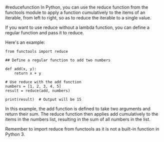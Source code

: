 #reducefunction
In Python, you can use the reduce function from the functools module to apply a function cumulatively to the items of an iterable, from left to right, so as to reduce the iterable to a single value. 

If you want to use reduce without a lambda function, you can define a regular function and pass it to reduce.

Here's an example:
```
from functools import reduce

## Define a regular function to add two numbers

def add(x, y):
    return x + y

# Use reduce with the add function
numbers = [1, 2, 3, 4, 5]
result = reduce(add, numbers)

print(result)  # Output will be 15

```
In this example, the add function is defined to take two arguments and return their sum. The reduce function then applies add cumulatively to the items in the numbers list, resulting in the sum of all numbers in the list.

Remember to import reduce from functools as it is not a built-in function in Python 3.

